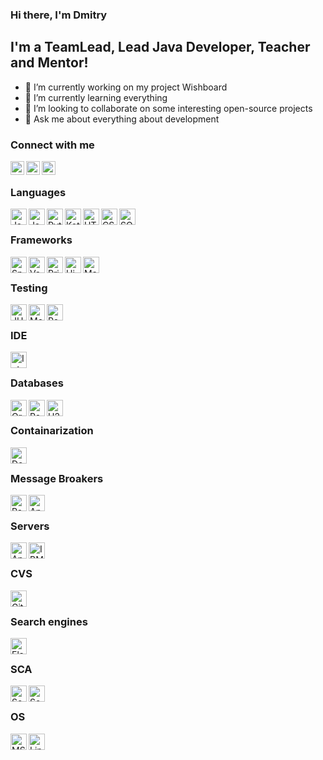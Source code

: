 ### Hi there, I'm Dmitry

## I'm a TeamLead, Lead Java Developer, Teacher and Mentor!

- 🔭 I’m currently working on my project Wishboard
- 🌱 I’m currently learning everything
- 👯 I’m looking to collaborate on some interesting open-source projects
- 💬 Ask me about everything about development

### Connect with me

[<img align="left" alt="Telegram" width="22px" src="https://user-images.githubusercontent.com/37687109/131245853-97a29725-6072-450e-92ae-62cd11458db0.png"/>][phone]
[<img align="left" alt="LinkedIn" width="22px" src="https://user-images.githubusercontent.com/37687109/131246179-2fabd8a7-a7d4-4a2f-9367-d12cbb9ee3e3.png"/>][linkedin]
[<img align="left" alt="YouTube" width="22px" src="https://user-images.githubusercontent.com/37687109/131245879-108e8b9b-7e64-45ba-8349-86f6cf80ce51.png"/>][youtube]

<br/>

### Languages

<img align="left" alt="Java" width="26px" src="https://user-images.githubusercontent.com/37687109/131247769-3e08003c-a83b-4c0f-ba6c-60b3756cff91.png"/>
<img align="left" alt="JavaScript" width="26px" src="https://user-images.githubusercontent.com/37687109/131246444-4f65b0fe-efba-47fd-861a-3190e9bd4122.png"/>
<img align="left" alt="Python" width="26px" src="https://user-images.githubusercontent.com/37687109/131247526-7e053aa4-f69c-4327-8363-81b9305a844c.png"/>
<img align="left" alt="Kotlin" width="26px" src="https://user-images.githubusercontent.com/37687109/131247541-929f30ad-efa1-4d51-8359-85593e17f134.png"/>
<img align="left" alt="HTML5" height="26px" src="https://user-images.githubusercontent.com/37687109/131247559-8d2b04a6-84b9-4504-b680-56df03252b23.png"/>
<img align="left" alt="CSS3" height="26px" src="https://user-images.githubusercontent.com/37687109/131247585-fe6881bd-cd3a-4aa1-919f-ef5d340f81a0.png"/>
<img align="left" alt="SQL" height="26px" src="https://user-images.githubusercontent.com/37687109/131247471-ee3939f8-33fa-4fb6-ba59-68bc57b897a9.png"/>

<br/>

### Frameworks

<img align="left" alt="Spring Framework" height="26px" src="https://user-images.githubusercontent.com/37687109/131247108-0d722dc1-ca6e-4c59-b337-7b4c8fc51f03.png"/>
<img align="left" alt="Vaadin" height="26px" src="https://user-images.githubusercontent.com/37687109/131247420-d72cf602-889d-43cc-a7c2-987f514e788c.png"/>
<img align="left" alt="Primefaces" height="26px" src="https://user-images.githubusercontent.com/37687109/131247258-bd6a4f5d-25ec-4b29-bcc9-a7021017b16c.png"/>
<img align="left" alt="Hibernate" height="26px" src="https://user-images.githubusercontent.com/37687109/131247396-68a49b00-1bfd-40e3-9111-14f6abe68dc5.png"/>
<img align="left" alt="Maven" height="26px" src="https://user-images.githubusercontent.com/37687109/131247816-e6839a09-7f21-40e1-8af4-7d866b8a1857.png"/>

<br/>

### Testing

<img align="left" alt="JUnit5" height="26px" src="https://user-images.githubusercontent.com/37687109/131247176-eb5ec8a3-add3-4e32-9304-d7cb875f92ec.png"/>
<img align="left" alt="Mockito" height="26px" src="https://user-images.githubusercontent.com/37687109/131247079-474e8d4c-f00e-4b4f-b48a-8f5dd2c80387.png"/>
<img align="left" alt="PowerMock" height="26px" src="https://user-images.githubusercontent.com/37687109/131247232-57b994d3-ccf8-4c6f-9448-594800e2f296.png"/>

<br/>

### IDE

<img align="left" alt="IntelliJ IDEA" width="26px" src="https://user-images.githubusercontent.com/37687109/131245775-3d97e17b-ad11-498a-b8ae-f86af5167740.png"/>

<br/>

### Databases

<img align="left" alt="Oracle DB" height="26px" src="https://user-images.githubusercontent.com/37687109/131247878-2c791c70-307e-4292-b7cf-ebb5cc7f70c9.png"/>
<img align="left" alt="PostgreSQL" width="26px" src="https://user-images.githubusercontent.com/37687109/131246654-4b22086c-c5bd-449a-baa4-9b736131840d.png"/>
<img align="left" alt="H2" width="26px" src="https://user-images.githubusercontent.com/37687109/131247152-eb0877da-e395-4140-baa8-14eea0957d2d.png"/>

<br/>

### Containarization

<img align="left" alt="Docker" height="26px" src="https://user-images.githubusercontent.com/37687109/131246864-e5645b90-4bbd-4b90-977e-27e22d7bab62.jpg"/>

<br/>

### Message Broakers

<img align="left" alt="RabbitMQ" height="26px" src="https://user-images.githubusercontent.com/37687109/131246951-ad4e368e-a20e-4b35-8ce6-44efde1da6ce.png"/>
<img align="left" alt="Apache ActiveMQ" height="26px" src="https://user-images.githubusercontent.com/37687109/131246978-55cf45eb-428d-4b45-a747-c8a1267378d2.png"/>

<br/>

### Servers

<img align="left" alt="Apache Tomcat" height="26px" src="https://user-images.githubusercontent.com/37687109/131246802-13614ace-5876-435b-838e-04bca9d8139b.png"/>
<img align="left" alt="IBM WebSphere" height="26px" src="https://user-images.githubusercontent.com/37687109/131247275-22828280-a807-4fe7-a3be-9b80d4657e35.png"/>

<br/>

### CVS

<img align="left" alt="Git" height="26px" src="https://user-images.githubusercontent.com/37687109/131246348-f0670002-d8d9-4d61-ab61-0c2a1ac6ca7f.png"/>

<br/>

### Search engines

<img align="left" alt="Elasticsearch" height="26px" src="https://user-images.githubusercontent.com/37687109/131247034-fcded8e6-52e3-48e8-ac51-9d7923512766.png"/>

<br/>

### SCA

<img align="left" alt="SonarQube" height="26px" src="https://user-images.githubusercontent.com/37687109/131247339-bd2c67f4-daae-4612-8955-b6f760a9fe71.png"/>
<img align="left" alt="Sonarlint" height="26px" src="https://user-images.githubusercontent.com/37687109/131247378-116eb2a5-f2ed-468f-a6c3-edfbe6a7b06d.png"/>

<br/>

### OS

<img align="left" alt="MS Windows" height="26px" src="https://user-images.githubusercontent.com/37687109/131247446-c1295ba8-6b96-478a-8835-463c992135cd.png"/>
<img align="left" alt="Linux" height="26px" src="https://user-images.githubusercontent.com/37687109/131247462-3dd8cffc-4723-4c0d-ae31-5489c05d1032.png"/>

[phone]: https://t.me/DoubleDPro
[youtube]: https://www.youtube.com/channel/UCCcP17sRdjXVSyEK8rvnj2w
[linkedin]: https://www.linkedin.com/in/dmitry-usachev-7634421a9
